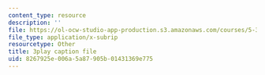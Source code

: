 ```yaml
---
content_type: resource
description: ''
file: https://ol-ocw-studio-app-production.s3.amazonaws.com/courses/5-310-laboratory-chemistry-fall-2019/8267925e006a5a87905b01431369e775_-l9SfGuZJYE.vtt
file_type: application/x-subrip
resourcetype: Other
title: 3play caption file
uid: 8267925e-006a-5a87-905b-01431369e775
---
```

